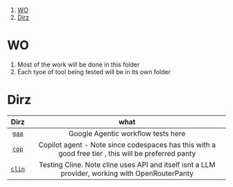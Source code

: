 1. [WO](#wo)
2. [Dirz](#dirz)

# WO

1. Most of the work will be done in this folder
2. Each tyoe of tool being tested will be in its own folder

# Dirz

|       Dirz        |                                                what                                                 |
| :---------------: | :-------------------------------------------------------------------------------------------------: |
|  [`gaa`](./gaa/)  |                                 Google Agentic workflow tests here                                  |
|  [`cop`](./cop/)  | Copilot agent - Note since codespaces has this with a good free tier , this will be preferred panty |
| [`clin`](./clin/) |   Testing Cline. Note cline uses API and itself isnt a LLM provider, working with OpenRouterPanty   |
